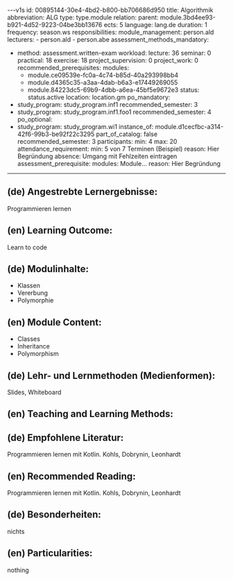 ---v1s
id: 00895144-30e4-4bd2-b800-bb706686d950
title: Algorithmik
abbreviation: ALG
type: type.module
relation:
  parent: module.3bd4ee93-b921-4d52-9223-04be3bb13676
ects: 5
language: lang.de
duration: 1
frequency: season.ws
responsibilities:
  module_management: person.ald
  lecturers:
    - person.ald
    - person.abe
assessment_methods_mandatory:
  - method: assessment.written-exam
workload:
  lecture: 36
  seminar: 0
  practical: 18
  exercise: 18
  project_supervision: 0
  project_work: 0
recommended_prerequisites:
  modules:
    - module.ce09539e-fc0a-4c74-b85d-40a293998bb4
    - module.d4365c35-a3aa-4dab-b6a3-e17449269055
    - module.84223dc5-69b9-4dbb-a6ea-45bf5e9672e3
status: status.active
location: location.gm
po_mandatory:
  - study_program: study_program.inf1
    recommended_semester: 3
  - study_program: study_program.inf1.foo1
    recommended_semester: 4
po_optional:
  - study_program: study_program.wi1
    instance_of: module.d1cecfbc-a314-42f6-99b3-be92f22c3295
    part_of_catalog: false
    recommended_semester: 3
participants:
  min: 4
  max: 20
attendance_requirement:
  min: 5 von 7 Terminen (Beispiel)
  reason: Hier Begründung
  absence: Umgang mit Fehlzeiten eintragen
assessment_prerequisite:
  modules: Module...
  reason: Hier Begründung
---

## (de) Angestrebte Lernergebnisse:

Programmieren lernen

## (en) Learning Outcome:

Learn to code

## (de) Modulinhalte:

- Klassen
- Vererbung
- Polymorphie

## (en) Module Content:

- Classes
- Inheritance
- Polymorphism

## (de) Lehr- und Lernmethoden (Medienformen):

Slides, Whiteboard

## (en) Teaching and Learning Methods:

## (de) Empfohlene Literatur:

Programmieren lernen mit Kotlin. Kohls, Dobrynin, Leonhardt

## (en) Recommended Reading:

Programmieren lernen mit Kotlin. Kohls, Dobrynin, Leonhardt

## (de) Besonderheiten:

nichts

## (en) Particularities:

nothing
